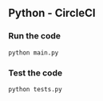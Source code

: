 ## Python - CircleCI

### Run the code
```
python main.py
```

### Test the code
```
python tests.py
```
